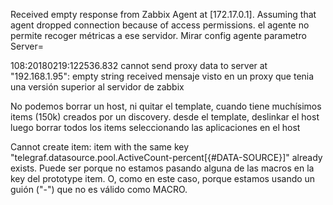 Received empty response from Zabbix Agent at [172.17.0.1]. Assuming that agent dropped connection because of access permissions.
  el agente no permite recoger métricas a ese servidor. Mirar config agente parametro Server=


108:20180219:122536.832 cannot send proxy data to server at "192.168.1.95": empty string received
  mensaje visto en un proxy que tenia una versión superior al servidor de zabbix


No podemos borrar un host, ni quitar el template, cuando tiene muchísimos items (150k) creados por un discovery.
  desde el template, deslinkar el host
  luego borrar todos los items seleccionando las aplicaciones en el host



Cannot create item: item with the same key "telegraf.datasource.pool.ActiveCount-percent[{#DATA-SOURCE}]" already exists.
  Puede ser porque no estamos pasando alguna de las macros en la key del prototype item.
  O, como en este caso, porque estamos usando un guión ("-") que no es válido como MACRO.

